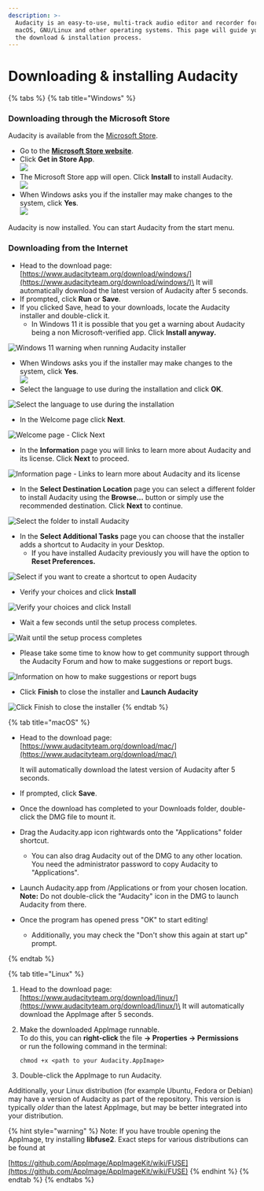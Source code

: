 ```yaml
---
description: >-
  Audacity is an easy-to-use, multi-track audio editor and recorder for Windows,
  macOS, GNU/Linux and other operating systems. This page will guide you through
  the download & installation process.
---
```


# Downloading & installing Audacity

{% tabs %}
{% tab title="Windows" %}
### Downloading through the Microsoft Store

Audacity is available from the [Microsoft Store](https://apps.microsoft.com/store/detail/audacity/XP8K0J757HHRDW).

* Go to the [**Microsoft Store website**](https://apps.microsoft.com/store/detail/audacity/XP8K0J757HHRDW).
* Click **Get in Store App**.\
  ![](<../.gitbook/assets/Microsoft Store Website.png>)
* The Microsoft Store app will open. Click **Install** to install Audacity.\
  ![](<../.gitbook/assets/msstore install prompt.png>)
* When Windows asks you if the installer may make changes to the system, click **Yes**.\
  ![](<../.gitbook/assets/microsoft windows UAC.png>)

Audacity is now installed. You can start Audacity from the start menu.

### Downloading from the Internet

* Head to the download page: [https://www.audacityteam.org/download/windows/](https://www.audacityteam.org/download/windows/)\
  It will automatically download the latest version of Audacity after 5 seconds.
* If prompted, click **Run** or **Save**.
* If you clicked Save, head to your downloads, locate the Audacity installer and double-click it.
  * In Windows 11 it is possible that you get a warning about Audacity being a non Microsoft-verified app. Click **Install anyway.**

![Windows 11 warning when running Audacity installer](<../.gitbook/assets/Windows 11 - Microsoft-verified app warning.png>)

* When Windows asks you if the installer may make changes to the system, click **Yes**.\
  ![](<../.gitbook/assets/microsoft windows UAC.png>)
* Select the language to use during the installation and click **OK**.

![Select the language to use during the installation](<../.gitbook/assets/Select Setup Language.png>)

* In the Welcome page click **Next**.

![Welcome page - Click Next](<../.gitbook/assets/Welcome Audacity Setup.png>)

* In the **Information** page you will links to learn more about Audacity and its license. Click **Next** to proceed.

![Information page - Links to learn more about Audacity and its license](<../.gitbook/assets/Setup - License.png>)

* In the **Select Destination Location** page you can select a different folder to install Audacity using the **Browse...** button or simply use the recommended destination. Click **Next** to continue.

![Select the folder to install Audacity](<../.gitbook/assets/Setup - Select Destination Location.png>)

* In the **Select Additional Tasks** page you can choose that the installer adds a shortcut to Audacity in your Desktop.
  * If you have installed Audacity previously you will have the option to **Reset Preferences.**

![Select if you want to create a shortcut to open Audacity](<../.gitbook/assets/Setup - Additional Tasks.png>)

* Verify your choices and click **Install**

![Verify your choices and click Install](<../.gitbook/assets/Setup - Ready to install.png>)

* Wait a few seconds until the setup process completes.

![Wait until the setup process completes](<../.gitbook/assets/Setup - Extracting.png>)

* Please take some time to know how to get community support through the Audacity Forum and how to make suggestions or report bugs.

![Information on how to make suggestions or report bugs](<../.gitbook/assets/Setup - Information before finish.png>)

* Click **Finish** to close the installer and **Launch Audacity**

![Click Finish to close the installer](<../.gitbook/assets/Setup - Completed.png>)
{% endtab %}

{% tab title="macOS" %}
*   Head to the download page: [https://www.audacityteam.org/download/mac/](https://www.audacityteam.org/download/mac/)

    It will automatically download the latest version of Audacity after 5 seconds.
* If prompted, click **Save**.
* Once the download has completed to your Downloads folder, double-click the DMG file to mount it.
*   Drag the Audacity.app icon rightwards onto the "Applications" folder shortcut.

    * You can also drag Audacity out of the DMG to any other location. You need the administrator password to copy Audacity to "Applications".

    <img src="../.gitbook/assets/Audacity Mac Install (1) (1).png" alt="" data-size="original">
* Launch Audacity.app from /Applications or from your chosen location.\
  **Note:** Do not double-click the "Audacity" icon in the DMG to launch Audacity from there.
*   Once the program has opened press "OK" to start editing!

    * Additionally, you may check the "Don't show this again at start up" prompt.

    <img src="../.gitbook/assets/Mac Welcome Screen.png" alt="" data-size="original">
{% endtab %}

{% tab title="Linux" %}
1. Head to the download page: [https://www.audacityteam.org/download/linux/](https://www.audacityteam.org/download/linux/)\
   It will automatically download the AppImage after 5 seconds.
2.  Make the downloaded AppImage runnable.\
    To do this, you can **right-click** the file **-> Properties -> Permissions**\
    or run the following command in the terminal:

    ```
    chmod +x <path to your Audacity.AppImage>
    ```
3. Double-click the AppImage to run Audacity.

Additionally, your Linux distribution (for example Ubuntu, Fedora or Debian) may have a version of Audacity as part of the repository. This version is typically _older_ than the latest AppImage, but may be better integrated into your distribution.

{% hint style="warning" %}
Note: If you have trouble opening the AppImage, try installing **libfuse2**. Exact steps for various distributions can be found at

[https://github.com/AppImage/AppImageKit/wiki/FUSE](https://github.com/AppImage/AppImageKit/wiki/FUSE)
{% endhint %}
{% endtab %}
{% endtabs %}
